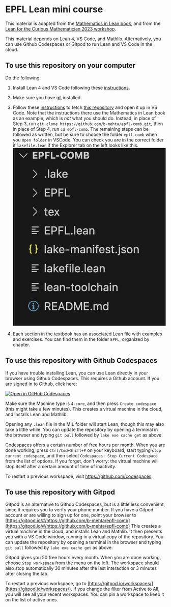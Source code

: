 # EPFL Lean mini course

This material is adapted from the [Mathematics in Lean book](https://leanprover-community.github.io/mathematics_in_lean/index.html),
and from the [Lean for the Curious Mathematician 2023 workshop](https://lftcm2023.github.io/).

This material depends on Lean 4, VS Code, and Mathlib.
Alternatively, you can use Github Codespaces or Gitpod to run Lean and VS Code in the cloud.

## To use this repository on your computer

Do the following:

1. Install Lean 4 and VS Code following
   these [instructions](https://leanprover-community.github.io/get_started.html).

2. Make sure you have [git](https://git-scm.com/) installed.

3. Follow these [instructions](https://leanprover-community.github.io/install/project.html#working-on-an-existing-project)
   to fetch [this repository](https://github.com/b-mehta/epfl-comb) and open it up in VS Code. Note
   that the instructions there use the Mathematics in Lean book as an example, which is *not* what
   you should do. Instead, in place of Step 3, run
   `git clone https://github.com/b-mehta/epfl-comb.git`, then in place of Step 4, run
   `cd epfl-comb`.
   The remaining steps can be followed as written, but be sure to choose the folder `epfl-comb`
   when you `Open folder` in VSCode. You can check you are in the correct folder if `lakefile.lean` if the Explorer tab on the left looks like this.
   ![explorer tab](EPFL/folder_view.png)

4. Each section in the textbook has an associated Lean file with examples and exercises.
   You can find them in the folder `EPFL`, organized by chapter.

## To use this repository with Github Codespaces

If you have trouble installing Lean, you can use Lean directly in your browser using Github
Codespaces.
This requires a Github account. If you are signed in to Github, click here:

<a href='https://codespaces.new/b-mehta/epfl-comb' target="_blank" rel="noreferrer noopener"><img src='https://github.com/codespaces/badge.svg' alt='Open in GitHub Codespaces' style='max-width: 100%;'></a>

Make sure the Machine type is `4-core`, and then press `Create codespace`
(this might take a few minutes).
This creates a virtual machine in the cloud,
and installs Lean and Mathlib.

Opening any `.lean` file in the MIL folder will start Lean,
though this may also take a little while.
You can update the repository by opening a terminal in the browser
and typing `git pull` followed by `lake exe cache get` as above.

Codespaces offers a certain number of free hours per month. When you are done working,
press `Ctrl/Cmd+Shift+P` on your keyboard, start typing `stop current codespace`, and then
select `Codespaces: Stop Current Codespace` from the list of options.
If you forget, don't worry: the virtual machine will stop itself after a certain
amount of time of inactivity.

To restart a previous workspace, visit <https://github.com/codespaces>.


## To use this repository with Gitpod

Gitpod is an alternative to Github Codespaces, but is a little less convenient,
since it requires you to verify your phone number.
If you have a Gitpod account or are willing to sign up for one,
point your browser to
[https://gitpod.io/#/https://github.com/b-mehta/epfl-comb](https://gitpod.io/#/https://github.com/b-mehta/epfl-comb)
This creates a virtual machine in the cloud, and installs Lean and Mathlib.  It then presents you
with a VS Code window, running in a virtual copy of the repository.
You can update the repository by opening a terminal in the browser
and typing `git pull` followed by `lake exe cache get` as above.

Gitpod gives you 50 free hours every month.
When you are done working, choose `Stop workspace` from the menu on the left.
The workspace should also stop automatically
30 minutes after the last interaction or 3 minutes after closing the tab.

To restart a previous workspace, go to [https://gitpod.io/workspaces/](https://gitpod.io/workspaces/).
If you change the filter from Active to All, you will see all your recent workspaces.
You can pin a workspace to keep it on the list of active ones.
